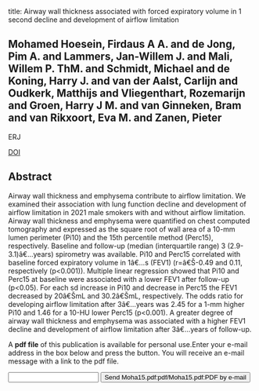 title: Airway wall thickness associated with forced expiratory volume in 1 second decline and development of airflow limitation

## Mohamed Hoesein, Firdaus A A. and de Jong, Pim A. and Lammers, Jan-Willem J. and Mali, Willem P. ThM. and Schmidt, Michael and de Koning, Harry J. and van der Aalst, Carlijn and Oudkerk, Matthijs and Vliegenthart, Rozemarijn and Groen, Harry J M. and van Ginneken, Bram and van Rikxoort, Eva M. and Zanen, Pieter
ERJ

<a href="https://doi.org/10.1183/09031936.00020714">DOI</a>

## Abstract
Airway wall thickness and emphysema contribute to airflow limitation. We examined their association with lung function decline and development of airflow limitation in 2021 male smokers with and without airflow limitation. Airway wall thickness and emphysema were quantified on chest computed tomography and expressed as the square root of wall area of a 10-mm lumen perimeter (Pi10) and the 15th percentile method (Perc15), respectively. Baseline and follow-up (median (interquartile range) 3 (2.9-3.1)â€…years) spirometry was available. Pi10 and Perc15 correlated with baseline forced expiratory volume in 1â€…s (FEV1) (r=â€Š-0.49 and 0.11, respectively (p<0.001)). Multiple linear regression showed that Pi10 and Perc15 at baseline were associated with a lower FEV1 after follow-up (p<0.05). For each sd increase in Pi10 and decrease in Perc15 the FEV1 decreased by 20â€ŠmL and 30.2â€ŠmL, respectively. The odds ratio for developing airflow limitation after 3â€…years was 2.45 for a 1-mm higher Pi10 and 1.46 for a 10-HU lower Perc15 (p<0.001). A greater degree of airway wall thickness and emphysema was associated with a higher FEV1 decline and development of airflow limitation after 3â€…years of follow-up.

A <b>pdf file</b> of this publication is available for personal use.Enter your e-mail address in the box below and press the button. You will receive an e-mail message with a link to the pdf file.
<form action="sender.php">  <input type="text" name="email">  <input type="submit" value="Send Moha15.pdf:pdf/Moha15.pdf:PDF by e-mail"></form>
